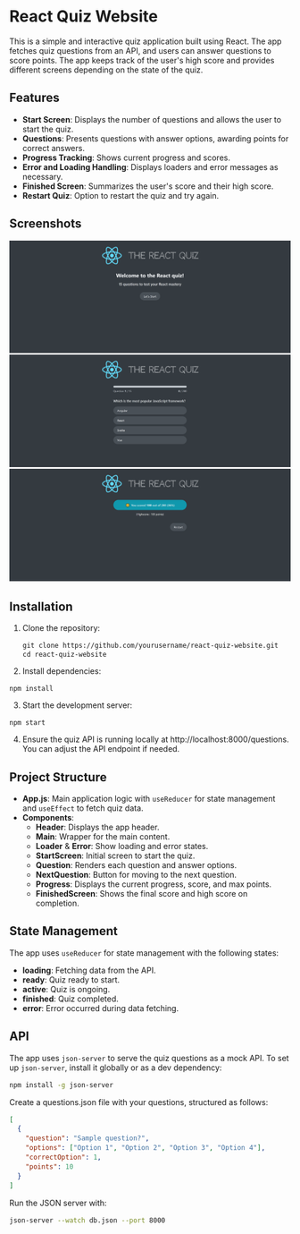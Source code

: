 # React Quiz Website

This is a simple and interactive quiz application built using React. The app fetches quiz questions from an API, and users can answer questions to score points. The app keeps track of the user's high score and provides different screens depending on the state of the quiz.

## Features

- **Start Screen**: Displays the number of questions and allows the user to start the quiz.
- **Questions**: Presents questions with answer options, awarding points for correct answers.
- **Progress Tracking**: Shows current progress and scores.
- **Error and Loading Handling**: Displays loaders and error messages as necessary.
- **Finished Screen**: Summarizes the user's score and their high score.
- **Restart Quiz**: Option to restart the quiz and try again.

## Screenshots

![Start Screen](./screenshots/start_screen.png)
![Question Screen](./screenshots/question_screen.png)
![Finished Screen](./screenshots/finished_screen.png)

## Installation

1. Clone the repository:

   ```
   git clone https://github.com/yourusername/react-quiz-website.git
   cd react-quiz-website
   ```

2. Install dependencies:

```
npm install
```

3. Start the development server:

```
npm start
```

4. Ensure the quiz API is running locally at http://localhost:8000/questions. You can adjust the API endpoint if needed.

## Project Structure

- **App.js**: Main application logic with `useReducer` for state management and `useEffect` to fetch quiz data.
- **Components**:
  - **Header**: Displays the app header.
  - **Main**: Wrapper for the main content.
  - **Loader** & **Error**: Show loading and error states.
  - **StartScreen**: Initial screen to start the quiz.
  - **Question**: Renders each question and answer options.
  - **NextQuestion**: Button for moving to the next question.
  - **Progress**: Displays the current progress, score, and max points.
  - **FinishedScreen**: Shows the final score and high score on completion.

## State Management

The app uses `useReducer` for state management with the following states:

- **loading**: Fetching data from the API.
- **ready**: Quiz ready to start.
- **active**: Quiz is ongoing.
- **finished**: Quiz completed.
- **error**: Error occurred during data fetching.

## API

The app uses `json-server` to serve the quiz questions as a mock API. To set up `json-server`, install it globally or as a dev dependency:

```bash
npm install -g json-server
```

Create a questions.json file with your questions, structured as follows:

```json
[
  {
    "question": "Sample question?",
    "options": ["Option 1", "Option 2", "Option 3", "Option 4"],
    "correctOption": 1,
    "points": 10
  }
]
```

Run the JSON server with:

```bash
json-server --watch db.json --port 8000
```

